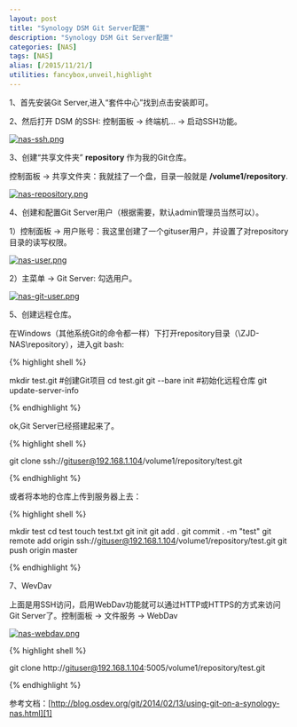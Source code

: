 ```yaml
---
layout: post
title: "Synology DSM Git Server配置"
description: "Synology DSM Git Server配置"
categories: [NAS]
tags: [NAS]
alias: [/2015/11/21/]
utilities: fancybox,unveil,highlight
---
```


1、首先安装Git Server,进入“套件中心”找到点击安装即可。


2、然后打开 DSM 的SSH: 控制面板 → 终端机... → 启动SSH功能。

<a class="post-image" href="/assets/images/posts/nas-ssh.png">
<img itemprop="image" data-src="/assets/images/posts/nas-ssh.png" src="/assets/js/unveil/loader.gif" alt="nas-ssh.png" />
</a>

3、创建“共享文件夹” **repository** 作为我的Git仓库。

控制面板 → 共享文件夹：我就挂了一个盘，目录一般就是 **/volume1/repository**.

<a class="post-image" href="/assets/images/posts/nas-repository.png">
<img itemprop="image" data-src="/assets/images/posts/nas-repository.png" src="/assets/js/unveil/loader.gif" alt="nas-repository.png" />
</a>


4、创建和配置Git Server用户（根据需要，默认admin管理员当然可以）。

1）控制面板 → 用户账号：我这里创建了一个gituser用户，并设置了对repository目录的读写权限。

<a class="post-image" href="/assets/images/posts/nas-user.png">
<img itemprop="image" data-src="/assets/images/posts/nas-user.png" src="/assets/js/unveil/loader.gif" alt="nas-user.png" />
</a>

2）主菜单 → Git Server: 勾选用户。

<a class="post-image" href="/assets/images/posts/nas-git-user.png">
<img itemprop="image" data-src="/assets/images/posts/nas-git-user.png" src="/assets/js/unveil/loader.gif" alt="nas-git-user.png" />
</a>


5、创建远程仓库。

在Windows（其他系统Git的命令都一样）下打开repository目录（\\ZJD-NAS\repository），进入git bash:

{% highlight shell %}

mkdir test.git #创建Git项目
cd test.git
git --bare init #初始化远程仓库
git update-server-info

{% endhighlight %}


ok,Git Server已经搭建起来了。


{% highlight shell %}

git clone ssh://gituser@192.168.1.104/volume1/repository/test.git

{% endhighlight %}


或者将本地的仓库上传到服务器上去：

{% highlight shell %}

mkdir test
cd test
touch test.txt
git init
git add .
git commit . -m "test"
git remote add origin ssh://gituser@192.168.1.104/volume1/repository/test.git
git push origin master

{% endhighlight %}


7、WevDav

上面是用SSH访问，启用WebDav功能就可以通过HTTP或HTTPS的方式来访问Git Server了。控制面板 → 文件服务 → WebDav

<a class="post-image" href="/assets/images/posts/nas-webdav.png">
<img itemprop="image" data-src="/assets/images/posts/nas-webdav.png" src="/assets/js/unveil/loader.gif" alt="nas-webdav.png" />
</a>

{% highlight shell %}

git clone http://gituser@192.168.1.104:5005/volume1/repository/test.git

{% endhighlight %}


参考文档：[http://blog.osdev.org/git/2014/02/13/using-git-on-a-synology-nas.html][1]



[1]: http://blog.osdev.org/git/2014/02/13/using-git-on-a-synology-nas.html





